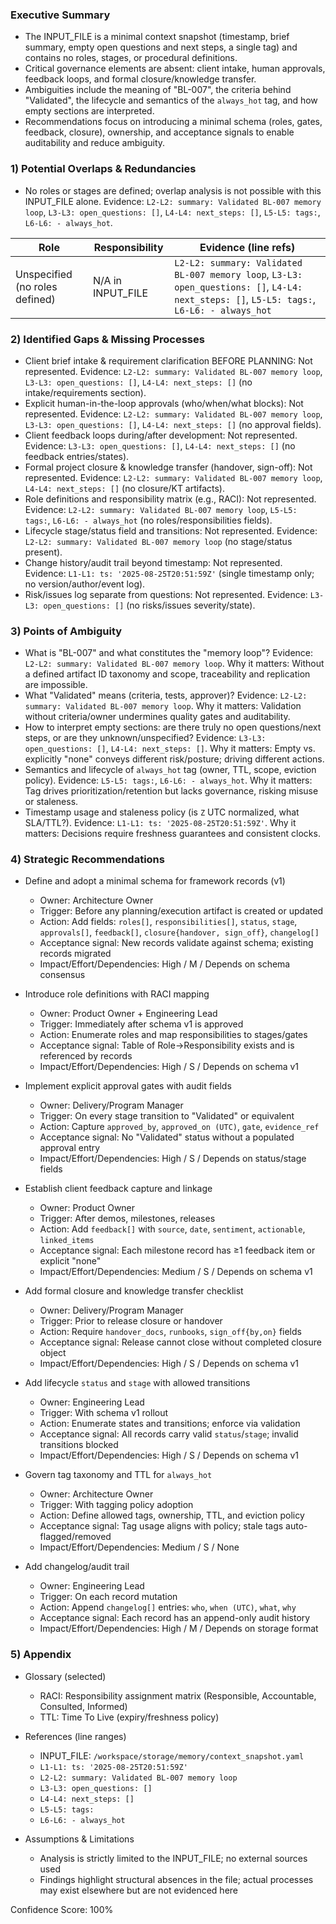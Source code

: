 ### Executive Summary

- The INPUT_FILE is a minimal context snapshot (timestamp, brief summary, empty open questions and next steps, a single tag) and contains no roles, stages, or procedural definitions.
- Critical governance elements are absent: client intake, human approvals, feedback loops, and formal closure/knowledge transfer.
- Ambiguities include the meaning of "BL-007", the criteria behind "Validated", the lifecycle and semantics of the `always_hot` tag, and how empty sections are interpreted.
- Recommendations focus on introducing a minimal schema (roles, gates, feedback, closure), ownership, and acceptance signals to enable auditability and reduce ambiguity.

### 1) Potential Overlaps & Redundancies

- No roles or stages are defined; overlap analysis is not possible with this INPUT_FILE alone. Evidence: `L2-L2: summary: Validated BL-007 memory loop`, `L3-L3: open_questions: []`, `L4-L4: next_steps: []`, `L5-L5: tags:`, `L6-L6: - always_hot`.

Role | Responsibility | Evidence (line refs)
--- | --- | ---
Unspecified (no roles defined) | N/A in INPUT_FILE | `L2-L2: summary: Validated BL-007 memory loop`, `L3-L3: open_questions: []`, `L4-L4: next_steps: []`, `L5-L5: tags:`, `L6-L6: - always_hot`

### 2) Identified Gaps & Missing Processes

- Client brief intake & requirement clarification BEFORE PLANNING: Not represented. Evidence: `L2-L2: summary: Validated BL-007 memory loop`, `L3-L3: open_questions: []`, `L4-L4: next_steps: []` (no intake/requirements section).
- Explicit human-in-the-loop approvals (who/when/what blocks): Not represented. Evidence: `L2-L2: summary: Validated BL-007 memory loop`, `L3-L3: open_questions: []`, `L4-L4: next_steps: []` (no approval fields).
- Client feedback loops during/after development: Not represented. Evidence: `L3-L3: open_questions: []`, `L4-L4: next_steps: []` (no feedback entries/states).
- Formal project closure & knowledge transfer (handover, sign-off): Not represented. Evidence: `L2-L2: summary: Validated BL-007 memory loop`, `L4-L4: next_steps: []` (no closure/KT artifacts).
- Role definitions and responsibility matrix (e.g., RACI): Not represented. Evidence: `L2-L2: summary: Validated BL-007 memory loop`, `L5-L5: tags:`, `L6-L6: - always_hot` (no roles/responsibilities fields).
- Lifecycle stage/status field and transitions: Not represented. Evidence: `L2-L2: summary: Validated BL-007 memory loop` (no stage/status present).
- Change history/audit trail beyond timestamp: Not represented. Evidence: `L1-L1: ts: '2025-08-25T20:51:59Z'` (single timestamp only; no version/author/event log).
- Risk/issues log separate from questions: Not represented. Evidence: `L3-L3: open_questions: []` (no risks/issues severity/state).

### 3) Points of Ambiguity

- What is "BL-007" and what constitutes the "memory loop"? Evidence: `L2-L2: summary: Validated BL-007 memory loop`. Why it matters: Without a defined artifact ID taxonomy and scope, traceability and replication are impossible.
- What "Validated" means (criteria, tests, approver)? Evidence: `L2-L2: summary: Validated BL-007 memory loop`. Why it matters: Validation without criteria/owner undermines quality gates and auditability.
- How to interpret empty sections: are there truly no open questions/next steps, or are they unknown/unspecified? Evidence: `L3-L3: open_questions: []`, `L4-L4: next_steps: []`. Why it matters: Empty vs. explicitly "none" conveys different risk/posture; driving different actions.
- Semantics and lifecycle of `always_hot` tag (owner, TTL, scope, eviction policy). Evidence: `L5-L5: tags:`, `L6-L6: - always_hot`. Why it matters: Tag drives prioritization/retention but lacks governance, risking misuse or staleness.
- Timestamp usage and staleness policy (is `Z` UTC normalized, what SLA/TTL?). Evidence: `L1-L1: ts: '2025-08-25T20:51:59Z'`. Why it matters: Decisions require freshness guarantees and consistent clocks.

### 4) Strategic Recommendations

- Define and adopt a minimal schema for framework records (v1)
  - Owner: Architecture Owner
  - Trigger: Before any planning/execution artifact is created or updated
  - Action: Add fields: `roles[]`, `responsibilities[]`, `status`, `stage`, `approvals[]`, `feedback[]`, `closure{handover, sign_off}`, `changelog[]`
  - Acceptance signal: New records validate against schema; existing records migrated
  - Impact/Effort/Dependencies: High / M / Depends on schema consensus

- Introduce role definitions with RACI mapping
  - Owner: Product Owner + Engineering Lead
  - Trigger: Immediately after schema v1 is approved
  - Action: Enumerate roles and map responsibilities to stages/gates
  - Acceptance signal: Table of Role→Responsibility exists and is referenced by records
  - Impact/Effort/Dependencies: High / S / Depends on schema v1

- Implement explicit approval gates with audit fields
  - Owner: Delivery/Program Manager
  - Trigger: On every stage transition to "Validated" or equivalent
  - Action: Capture `approved_by`, `approved_on (UTC)`, `gate`, `evidence_ref`
  - Acceptance signal: No "Validated" status without a populated approval entry
  - Impact/Effort/Dependencies: High / S / Depends on status/stage fields

- Establish client feedback capture and linkage
  - Owner: Product Owner
  - Trigger: After demos, milestones, releases
  - Action: Add `feedback[]` with `source`, `date`, `sentiment`, `actionable`, `linked_items`
  - Acceptance signal: Each milestone record has ≥1 feedback item or explicit "none"
  - Impact/Effort/Dependencies: Medium / S / Depends on schema v1

- Add formal closure and knowledge transfer checklist
  - Owner: Delivery/Program Manager
  - Trigger: Prior to release closure or handover
  - Action: Require `handover_docs`, `runbooks`, `sign_off{by,on}` fields
  - Acceptance signal: Release cannot close without completed closure object
  - Impact/Effort/Dependencies: High / S / Depends on schema v1

- Add lifecycle `status` and `stage` with allowed transitions
  - Owner: Engineering Lead
  - Trigger: With schema v1 rollout
  - Action: Enumerate states and transitions; enforce via validation
  - Acceptance signal: All records carry valid `status`/`stage`; invalid transitions blocked
  - Impact/Effort/Dependencies: High / S / Depends on schema v1

- Govern tag taxonomy and TTL for `always_hot`
  - Owner: Architecture Owner
  - Trigger: With tagging policy adoption
  - Action: Define allowed tags, ownership, TTL, and eviction policy
  - Acceptance signal: Tag usage aligns with policy; stale tags auto-flagged/removed
  - Impact/Effort/Dependencies: Medium / S / None

- Add changelog/audit trail
  - Owner: Engineering Lead
  - Trigger: On each record mutation
  - Action: Append `changelog[]` entries: `who`, `when (UTC)`, `what`, `why`
  - Acceptance signal: Each record has an append-only audit history
  - Impact/Effort/Dependencies: High / M / Depends on storage format

### 5) Appendix

- Glossary (selected)
  - RACI: Responsibility assignment matrix (Responsible, Accountable, Consulted, Informed)
  - TTL: Time To Live (expiry/freshness policy)

- References (line ranges)
  - INPUT_FILE: `/workspace/storage/memory/context_snapshot.yaml`
  - `L1-L1: ts: '2025-08-25T20:51:59Z'`
  - `L2-L2: summary: Validated BL-007 memory loop`
  - `L3-L3: open_questions: []`
  - `L4-L4: next_steps: []`
  - `L5-L5: tags:`
  - `L6-L6: - always_hot`

- Assumptions & Limitations
  - Analysis is strictly limited to the INPUT_FILE; no external sources used
  - Findings highlight structural absences in the file; actual processes may exist elsewhere but are not evidenced here

Confidence Score: 100%